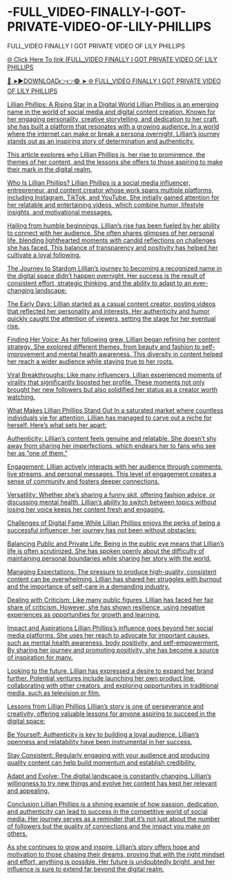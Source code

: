 # -FULL_VIDEO-FINALLY-I-GOT-PRIVATE-VIDEO-OF-LILY-PHILLIPS
FULL_VIDEO FINALLY I GOT PRIVATE VIDEO OF LILY PHILLIPS

<a href="https://vid01.chat-foryou.com/fdgrt32"> 🌐 Click Here To link (FULL_VIDEO FINALLY I GOT PRIVATE VIDEO OF LILY PHILLIPS

🔴 ➤►DOWNLOAD👉👉🟢 ➤  <a href="https://vid01.chat-foryou.com/fdgrt32"> 🌐 FULL_VIDEO FINALLY I GOT PRIVATE VIDEO OF LILY PHILLIPS

Lillian Phillips: A Rising Star in a Digital World
Lillian Phillips is an emerging name in the world of social media and digital content creation. Known for her engaging personality, creative storytelling, and dedication to her craft, she has built a platform that resonates with a growing audience. In a world where the internet can make or break a persona overnight, Lillian’s journey stands out as an inspiring story of determination and authenticity.

This article explores who Lillian Phillips is, her rise to prominence, the themes of her content, and the lessons she offers to those aspiring to make their mark in the digital realm.

Who Is Lillian Phillips?
Lillian Phillips is a social media influencer, entrepreneur, and content creator whose work spans multiple platforms, including Instagram, TikTok, and YouTube. She initially gained attention for her relatable and entertaining videos, which combine humor, lifestyle insights, and motivational messages.

Hailing from humble beginnings, Lillian’s rise has been fueled by her ability to connect with her audience. She often shares glimpses of her personal life, blending lighthearted moments with candid reflections on challenges she has faced. This balance of transparency and positivity has helped her cultivate a loyal following.

The Journey to Stardom
Lillian’s journey to becoming a recognized name in the digital space didn’t happen overnight. Her success is the result of consistent effort, strategic thinking, and the ability to adapt to an ever-changing landscape:

The Early Days:
Lillian started as a casual content creator, posting videos that reflected her personality and interests. Her authenticity and humor quickly caught the attention of viewers, setting the stage for her eventual rise.

Finding Her Voice:
As her following grew, Lillian began refining her content strategy. She explored different themes, from beauty and fashion to self-improvement and mental health awareness. This diversity in content helped her reach a wider audience while staying true to her roots.

Viral Breakthroughs:
Like many influencers, Lillian experienced moments of virality that significantly boosted her profile. These moments not only brought her new followers but also solidified her status as a creator worth watching.

What Makes Lillian Phillips Stand Out
In a saturated market where countless individuals vie for attention, Lillian has managed to carve out a niche for herself. Here’s what sets her apart:

Authenticity:
Lillian’s content feels genuine and relatable. She doesn’t shy away from sharing her imperfections, which endears her to fans who see her as “one of them.”

Engagement:
Lillian actively interacts with her audience through comments, live streams, and personal messages. This level of engagement creates a sense of community and fosters deeper connections.

Versatility:
Whether she’s sharing a funny skit, offering fashion advice, or discussing mental health, Lillian’s ability to switch between topics without losing her voice keeps her content fresh and engaging.

Challenges of Digital Fame
While Lillian Phillips enjoys the perks of being a successful influencer, her journey has not been without obstacles:

Balancing Public and Private Life:
Being in the public eye means that Lillian’s life is often scrutinized. She has spoken openly about the difficulty of maintaining personal boundaries while sharing her story with the world.

Managing Expectations:
The pressure to produce high-quality, consistent content can be overwhelming. Lillian has shared her struggles with burnout and the importance of self-care in a demanding industry.

Dealing with Criticism:
Like many public figures, Lillian has faced her fair share of criticism. However, she has shown resilience, using negative experiences as opportunities for growth and learning.

Impact and Aspirations
Lillian Phillips’s influence goes beyond her social media platforms. She uses her reach to advocate for important causes, such as mental health awareness, body positivity, and self-empowerment. By sharing her journey and promoting positivity, she has become a source of inspiration for many.

Looking to the future, Lillian has expressed a desire to expand her brand further. Potential ventures include launching her own product line, collaborating with other creators, and exploring opportunities in traditional media, such as television or film.

Lessons from Lillian Phillips
Lillian’s story is one of perseverance and creativity, offering valuable lessons for anyone aspiring to succeed in the digital space:

Be Yourself:
Authenticity is key to building a loyal audience. Lillian’s openness and relatability have been instrumental in her success.

Stay Consistent:
Regularly engaging with your audience and producing quality content can help build momentum and establish credibility.

Adapt and Evolve:
The digital landscape is constantly changing. Lillian’s willingness to try new things and evolve her content has kept her relevant and appealing.

Conclusion
Lillian Phillips is a shining example of how passion, dedication, and authenticity can lead to success in the competitive world of social media. Her journey serves as a reminder that it’s not just about the number of followers but the quality of connections and the impact you make on others.

As she continues to grow and inspire, Lillian’s story offers hope and motivation to those chasing their dreams, proving that with the right mindset and effort, anything is possible. Her future is undoubtedly bright, and her influence is sure to extend far beyond the digital realm.









